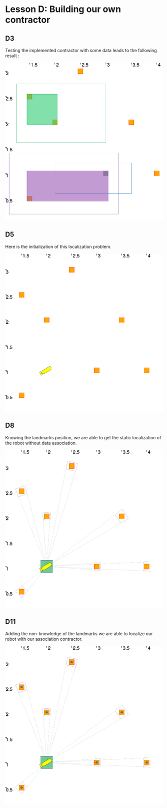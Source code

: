 # Lesson D: Building our own contractor

## D3

Testing the implemented contractor with some data leads to the following result :

![](./images/contractor.png)

## D5

Here is the initialization of this localization problem.

![](./images/init_localisation.png)

## D8

Knowing the landmarks position, we are able to get the static localization of the robot without data association.

![](./images/landmarks_known_localisation.png)

## D11

Adding the non-knowledge of the landmarks we are able to localize our robot with our association contractor.

![](./images/landmark_unknown_localisation.png)
